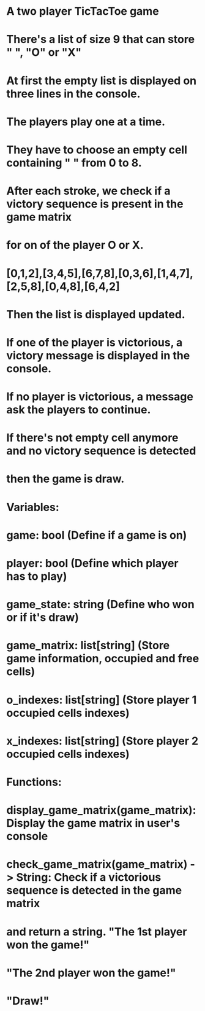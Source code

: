 # A two player TicTacToe game
# There's a list of size 9 that can store " ", "O" or "X"
# At first the empty list is displayed on three lines in the console. 
# The players play one at a time.
# They have to choose an **empty** cell containing " " from 0 to 8.
# After each stroke, we check if a victory sequence is present in the game matrix
# for on of the player O or X.
# [0,1,2],[3,4,5],[6,7,8],[0,3,6],[1,4,7],[2,5,8],[0,4,8],[6,4,2]
# Then the list is displayed updated.
# If one of the player is victorious, a victory message is displayed in the console.
# If no player is victorious, a message ask the players to continue.
# If there's not empty cell anymore and no victory sequence is detected
# then the game is draw.
# 
# Variables:
#   game: bool (Define if a game is on)
#   player: bool (Define which player has to play)
#   game_state: string (Define who won or if it's draw)
#   game_matrix: list[string] (Store game information, occupied and free cells)
#   o_indexes: list[string] (Store player 1 occupied cells indexes)
#   x_indexes: list[string] (Store player 2 occupied cells indexes)
#
# Functions:
#   display_game_matrix(game_matrix): Display the game matrix in user's console
#   check_game_matrix(game_matrix) -> String: Check if a victorious sequence is detected in the game matrix
#                                             and return a string. "The 1st player won the game!"
#                                                                  "The 2nd player won the game!"
#                                                                  "Draw!"
#

